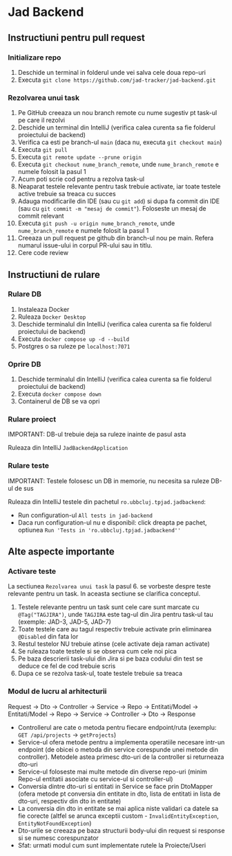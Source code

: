 # Jad Backend

## Instructiuni pentru pull request

### Initializare repo
1. Deschide un terminal in folderul unde vei salva cele doua repo-uri
2. Executa `git clone https://github.com/jad-tracker/jad-backend.git`

### Rezolvarea unui task
1. Pe GitHub creeaza un nou branch remote cu nume sugestiv pt task-ul pe care il rezolvi
2. Deschide un terminal din IntelliJ (verifica calea curenta sa fie folderul proiectului de backend)
3. Verifica ca esti pe branch-ul `main` (daca nu, executa `git checkout main`)
4. Executa `git pull`
5. Executa `git remote update --prune origin`
6. Executa `git checkout nume_branch_remote`, unde `nume_branch_remote` e numele folosit la pasul 1
7. Acum poti scrie cod pentru a rezolva task-ul
8. Neaparat testele relevante pentru task trebuie activate, iar toate testele active trebuie sa treaca cu succes
9. Adauga modificarile din IDE (sau cu `git add`) si dupa fa commit din IDE (sau cu `git commit -m "mesaj de commit"`). 
Foloseste un mesaj de commit relevant
10. Executa `git push -u origin nume_branch_remote`, unde `nume_branch_remote` e numele folosit la pasul 1
11. Creeaza un pull request pe github din branch-ul nou pe main. Refera numarul issue-ului in corpul PR-ului sau in titlu.
12. Cere code review

## Instructiuni de rulare

### Rulare DB

1. Instaleaza Docker
2. Ruleaza `Docker Desktop`
3. Deschide terminalul din IntelliJ (verifica calea curenta sa fie folderul proiectului de backend)
4. Executa `docker compose up -d --build`
5. Postgres o sa ruleze pe `localhost:7071`

### Oprire DB
1. Deschide terminalul din IntelliJ (verifica calea curenta sa fie folderul proiectului de backend)
2. Executa `docker compose down`
3. Containerul de DB se va opri

### Rulare proiect

IMPORTANT: DB-ul trebuie deja sa ruleze inainte de pasul asta

Ruleaza din IntelliJ `JadBackendApplication`

### Rulare teste

IMPORTANT: Testele folosesc un DB in memorie, nu necesita sa ruleze DB-ul de sus

Ruleaza din IntelliJ testele din pachetul `ro.ubbcluj.tpjad.jadbackend`:
- Run configuration-ul `All tests in jad-backend`
- Daca run configuration-ul nu e disponibil: click dreapta pe pachet, optiunea `Run 'Tests in 'ro.ubbcluj.tpjad.jadbackend''`

## Alte aspecte importante

### Activare teste
La sectiunea `Rezolvarea unui task` la pasul 6. se vorbeste despre teste relevante pentru un task. In aceasta sectiune se clarifica conceptul.

1. Testele relevante pentru un task sunt cele care sunt marcate cu `@Tag("TAGJIRA")`, unde `TAGJIRA` este tag-ul din Jira
pentru task-ul tau (exemple: JAD-3, JAD-5, JAD-7)
2. Toate testele care au tagul respectiv trebuie activate prin eliminarea `@Disabled` din fata lor
3. Restul testelor NU trebuie atinse (cele activate deja raman activate)
4. Se ruleaza toate testele si se observa cum cele noi pica
5. Pe baza descrierii task-ului din Jira si pe baza codului din test se deduce ce fel de cod trebuie scris
6. Dupa ce se rezolva task-ul, toate testele trebuie sa treaca

### Modul de lucru al arhitecturii
Request -> Dto -> Controller -> Service -> Repo -> Entitati/Model ->
Entitati/Model -> Repo -> Service -> Controller -> Dto -> Response

- Controllerul are cate o metoda pentru fiecare endpoint/ruta (exemplu: `GET /api/projects` -> `getProjects`)
- Service-ul ofera metode pentru a implementa operatiile necesare intr-un endpoint (de obicei o metoda din service corespunde unei metode din controller).
Metodele astea primesc dto-uri de la controller si returneaza dto-uri
- Service-ul foloseste mai multe metode din diverse repo-uri (minim Repo-ul entitatii asociate cu service-ul si controller-ul)
- Conversia dintre dto-uri si entitati in Service se face prin DtoMapper (ofera metode pt conversia din entitate in dto, lista de entitati in lista de dto-uri, respectiv din dto in entitate)
- La conversia din dto in entitate se mai aplica niste validari ca datele sa fie corecte (altfel se arunca exceptii custom - `InvalidEntityException`, `EntityNotFoundException`)
- Dto-urile se creeaza pe baza structurii body-ului din request si response si se numesc corespunzator
- Sfat: urmati modul cum sunt implementate rutele la Proiecte/Useri

